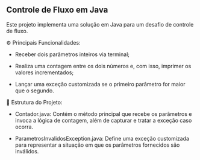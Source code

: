 ## Controle de Fluxo em Java

Este projeto implementa uma solução em Java para um desafio de controle de fluxo.

⚙️ Principais Funcionalidades:

* Receber dois parâmetros inteiros via terminal;

* Realiza uma contagem entre os dois números e, com isso, imprimer os valores incrementados;

* Lançar uma exceção customizada se o primeiro parâmetro for maior que o segundo.


🧱 Estrutura do Projeto:

* Contador.java: Contém o método principal que recebe os parâmetros e invoca a lógica de contagem, além de capturar e tratar a exceção caso ocorra.

* ParametrosInvalidosException.java: Define uma exceção customizada para representar a situação em que os parâmetros fornecidos são inválidos.
